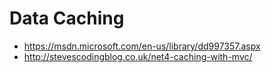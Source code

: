 # Data Caching

* https://msdn.microsoft.com/en-us/library/dd997357.aspx
* http://stevescodingblog.co.uk/net4-caching-with-mvc/
